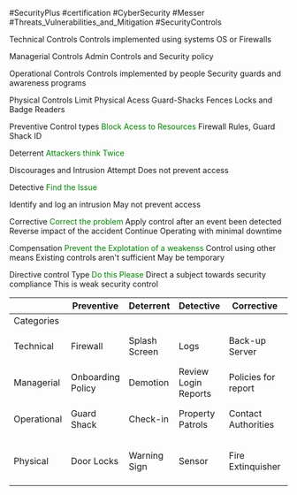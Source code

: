 #SecurityPlus #certification #CyberSecurity #Messer  #Threats_Vulnerabilities_and_Mitigation #SecurityControls

Technical Controls
Controls implemented using systems
OS or Firewalls

Managerial Controls
Admin Controls and Security policy


Operational Controls 
Controls implemented by people
Security guards and awareness programs

Physical Controls
Limit Physical Acess
Guard-Shacks
Fences Locks
and Badge Readers




Preventive Control types  <font style=color:green>Block Acess to Resources</font>
Firewall Rules, Guard Shack ID

Deterrent <font style=color:green>Attackers think Twice</font>

Discourages and Intrusion Attempt
Does not prevent access

Detective <font style=color:green>Find the Issue</font>

Identify and log an intrusion 
May not prevent access

Corrective <font style=color:green>Correct the problem</font>
Apply control after an event been detected
Reverse impact of the accident
Continue Operating with minimal downtime

Compensation <font style=color:green>Prevent the Explotation of a weakenss </font>
Control using other means
Existing controls aren't sufficient
May be temporary 

Directive control Type <font style=color:green>Do this Please</font>
Direct a subject towards security compliance
This is weak security control



|             | Preventive        | Deterrent     | Detective            | Corrective          | Compensating                            | Directive                      |
| ----------- | ----------------- | ------------- | -------------------- | ------------------- | --------------------------------------- | ------------------------------ |
| Categories  |                   |               |                      |                     |                                         |                                |
| Technical   | Firewall          | Splash Screen | Logs                 | Back-up Server      | Firewall Policy to block instead of fix | File storage Policies          |
| Managerial  | Onboarding Policy | Demotion      | Review Login Reports | Policies for report | Separation of Duties                    | Compliance Policies            |
| Operational | Guard Shack       | Check-in      | Property Patrols     | Contact Authorities | Multiple  Security Staff                | Security Policy Training       |
| Physical    | Door Locks        | Warning Sign  | Sensor               | Fire Extinquisher   | Generator after power outage            | Sign: Authorized personal Only |
